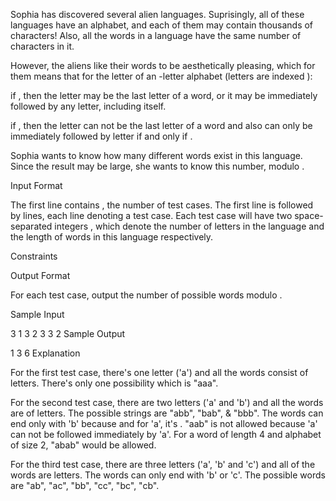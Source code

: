 Sophia has discovered several alien languages. Suprisingly, all of these languages have an alphabet, and each of them may contain thousands of characters! Also, all the words in a language have the same number of characters in it.

However, the aliens like their words to be aesthetically pleasing, which for them means that for the  letter of an -letter alphabet (letters are indexed ):

if , then the  letter may be the last letter of a word, or it may be immediately followed by any letter, including itself.

if , then the  letter can not be the last letter of a word and also can only be immediately followed by  letter if and only if .

Sophia wants to know how many different words exist in this language. Since the result may be large, she wants to know this number, modulo .

Input Format

The first line contains , the number of test cases. The first line is followed by  lines, each line denoting a test case. Each test case will have two space-separated integers ,  which denote the number of letters in the language and the length of words in this language respectively.

Constraints

Output Format

For each test case, output the number of possible words modulo .

Sample Input

3
1 3
2 3
3 2
Sample Output

1
3
6
Explanation

For the first test case, there's one letter ('a') and all the words consist of  letters. There's only one possibility which is "aaa".

For the second test case, there are two letters ('a' and 'b') and all the words are of  letters. The possible strings are "abb", "bab", & "bbb". The words can end only with 'b' because  and for 'a', it's . "aab" is not allowed because 'a' can not be followed immediately by 'a'. For a word of length 4 and alphabet of size 2, "abab" would be allowed.

For the third test case, there are three letters ('a', 'b' and 'c') and all of the words are  letters. The words can only end with 'b' or 'c'. The possible words are "ab", "ac", "bb", "cc", "bc", "cb".
